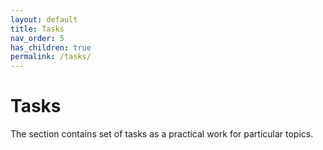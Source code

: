 ```yaml
---
layout: default
title: Tasks
nav_order: 5
has_children: true
permalink: /tasks/
---
```


# Tasks

The section contains set of tasks as a practical work for particular topics.

